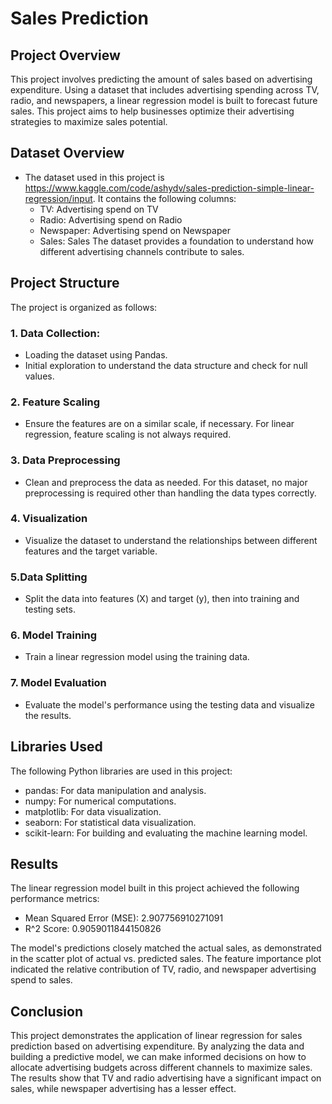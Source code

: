 # Sales Prediction
## Project Overview
This project involves predicting the amount of sales based on advertising expenditure. Using a dataset that includes advertising spending across TV, radio, and newspapers, a linear regression model is built to forecast future sales. This project aims to help businesses optimize their advertising strategies to maximize sales potential.

## Dataset Overview
* The dataset used in this project is https://www.kaggle.com/code/ashydv/sales-prediction-simple-linear-regression/input. It contains the following columns:
  - TV: Advertising spend on TV 
  - Radio: Advertising spend on Radio 
  - Newspaper: Advertising spend on Newspaper 
  - Sales: Sales 
The dataset provides a foundation to understand how different advertising channels contribute to sales.

## Project Structure
The project is organized as follows:
### 1. Data Collection:
* Loading the dataset using Pandas.
* Initial exploration to understand the data structure and check for null values.
### 2. Feature Scaling
- Ensure the features are on a similar scale, if necessary. For linear regression, feature scaling is not always required.
### 3. Data Preprocessing
- Clean and preprocess the data as needed. For this dataset, no major preprocessing is required other than handling the data types correctly.
### 4. Visualization
- Visualize the dataset to understand the relationships between different features and the target variable.
### 5.Data Splitting
- Split the data into features (X) and target (y), then into training and testing sets.
### 6. Model Training
- Train a linear regression model using the training data.
### 7. Model Evaluation
- Evaluate the model's performance using the testing data and visualize the results.

## Libraries Used
The following Python libraries are used in this project:
* pandas: For data manipulation and analysis.
* numpy: For numerical computations.
* matplotlib: For data visualization.
* seaborn: For statistical data visualization.
* scikit-learn: For building and evaluating the machine learning model.
  
## Results
The linear regression model built in this project achieved the following performance metrics:
* Mean Squared Error (MSE): 2.907756910271091
* R^2 Score: 0.9059011844150826

The model's predictions closely matched the actual sales, as demonstrated in the scatter plot of actual vs. predicted sales. The feature importance plot indicated the relative contribution of TV, radio, and newspaper advertising spend to sales.

## Conclusion
This project demonstrates the application of linear regression for sales prediction based on advertising expenditure. By analyzing the data and building a predictive model, we can make informed decisions on how to allocate advertising budgets across different channels to maximize sales. The results show that TV and radio advertising have a significant impact on sales, while newspaper advertising has a lesser effect.
